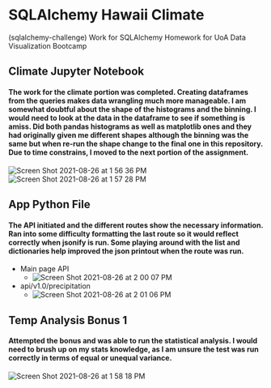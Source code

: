 
# SQLAlchemy Hawaii Climate
(sqlalchemy-challenge)
Work for SQLAlchemy Homework for UoA Data Visualization Bootcamp

## Climate Jupyter Notebook

#### The work for the climate portion was completed. Creating dataframes from the queries makes data wrangling much more manageable. I am somewhat doubtful about the shape of the histograms and the binning. I would need to look at the data in the dataframe to see if something is amiss. Did both pandas histograms as well as matplotlib ones and they had originally given me different shapes although the binning was the same but when re-run the shape change to the final one in this repository. Due to time constrains, I moved to the next portion of the assignment.
![Screen Shot 2021-08-26 at 1 56 36 PM](https://user-images.githubusercontent.com/80008461/131034913-d45c77b5-70d9-41bf-968a-6d99af16a535.png)
![Screen Shot 2021-08-26 at 1 57 28 PM](https://user-images.githubusercontent.com/80008461/131034992-38bebeda-dcf0-4e5f-ad5e-3c4ba75758fb.png)



## App Python File

#### The API initiated and the different routes show the necessary information. Ran into some difficulty formatting the last route so it would reflect correctly when jsonify is run. Some playing around with the list and dictionaries help improved the json printout when the route was run.
  * Main page API
    * ![Screen Shot 2021-08-26 at 2 00 07 PM](https://user-images.githubusercontent.com/80008461/131035315-d2649c0b-ed63-4943-93cb-cd3fce58ca57.png)
  * api/v1.0/precipitation
    * ![Screen Shot 2021-08-26 at 2 01 06 PM](https://user-images.githubusercontent.com/80008461/131035432-8e7d3e55-aaaf-4c28-828e-3c8aec4abdd3.png)


## Temp Analysis Bonus 1

#### Attempted the bonus and was able to run the statistical analysis. I would need to brush up on my stats knowledge, as I am unsure the test was run correctly in terms of equal or unequal variance.
![Screen Shot 2021-08-26 at 1 58 18 PM](https://user-images.githubusercontent.com/80008461/131035090-69e8d49d-71bd-46b8-bdb1-04ebce3a28a0.png)


